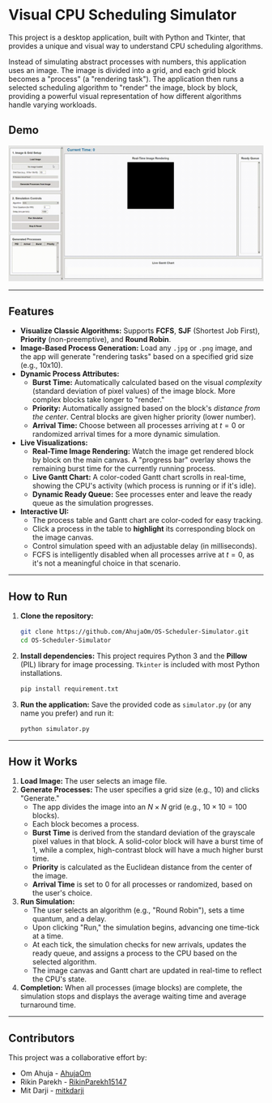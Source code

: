 # Visual CPU Scheduling Simulator

This project is a desktop application, built with Python and Tkinter, that provides a unique and visual way to understand CPU scheduling algorithms.

Instead of simulating abstract processes with numbers, this application uses an image. The image is divided into a grid, and each grid block becomes a "process" (a "rendering task"). The application then runs a selected scheduling algorithm to "render" the image, block by block, providing a powerful visual representation of how different algorithms handle varying workloads.

## Demo

![Visual CPU Simulator Demo](screenshot/simulator_tutorial.gif)

---

## Features

* **Visualize Classic Algorithms:** Supports **FCFS**, **SJF** (Shortest Job First), **Priority** (non-preemptive), and **Round Robin**.
* **Image-Based Process Generation:** Load any `.jpg` or `.png` image, and the app will generate "rendering tasks" based on a specified grid size (e.g., 10x10).
* **Dynamic Process Attributes:**
    * **Burst Time:** Automatically calculated based on the visual *complexity* (standard deviation of pixel values) of the image block. More complex blocks take longer to "render."
    * **Priority:** Automatically assigned based on the block's *distance from the center*. Central blocks are given higher priority (lower number).
    * **Arrival Time:** Choose between all processes arriving at $t=0$ or randomized arrival times for a more dynamic simulation.
* **Live Visualizations:**
    * **Real-Time Image Rendering:** Watch the image get rendered block by block on the main canvas. A "progress bar" overlay shows the remaining burst time for the currently running process.
    * **Live Gantt Chart:** A color-coded Gantt chart scrolls in real-time, showing the CPU's activity (which process is running or if it's idle).
    * **Dynamic Ready Queue:** See processes enter and leave the ready queue as the simulation progresses.
* **Interactive UI:**
    * The process table and Gantt chart are color-coded for easy tracking.
    * Click a process in the table to **highlight** its corresponding block on the image canvas.
    * Control simulation speed with an adjustable delay (in milliseconds).
    * FCFS is intelligently disabled when all processes arrive at $t=0$, as it's not a meaningful choice in that scenario.

---

## How to Run

1.  **Clone the repository:**
    ```sh
    git clone https://github.com/AhujaOm/OS-Scheduler-Simulator.git
    cd OS-Scheduler-Simulator
    ```

2.  **Install dependencies:**
    This project requires Python 3 and the **Pillow** (PIL) library for image processing. `Tkinter` is included with most Python installations.
    ```sh
    pip install requirement.txt
    ```

3.  **Run the application:**
    Save the provided code as `simulator.py` (or any name you prefer) and run it:
    ```sh
    python simulator.py
    ```

---

## How it Works

1.  **Load Image:** The user selects an image file.
2.  **Generate Processes:** The user specifies a grid size (e.g., 10) and clicks "Generate."
    * The app divides the image into an $N \times N$ grid (e.g., $10 \times 10 = 100$ blocks).
    * Each block becomes a process.
    * **Burst Time** is derived from the standard deviation of the grayscale pixel values in that block. A solid-color block will have a burst time of 1, while a complex, high-contrast block will have a much higher burst time.
    * **Priority** is calculated as the Euclidean distance from the center of the image.
    * **Arrival Time** is set to 0 for all processes or randomized, based on the user's choice.
3.  **Run Simulation:**
    * The user selects an algorithm (e.g., "Round Robin"), sets a time quantum, and a delay.
    * Upon clicking "Run," the simulation begins, advancing one time-tick at a time.
    * At each tick, the simulation checks for new arrivals, updates the ready queue, and assigns a process to the CPU based on the selected algorithm.
    * The image canvas and Gantt chart are updated in real-time to reflect the CPU's state.
4.  **Completion:** When all processes (image blocks) are complete, the simulation stops and displays the average waiting time and average turnaround time.

---

## Contributors

This project was a collaborative effort by:

* Om Ahuja - [AhujaOm](https://github.com/AhujaOm)
* Rikin Parekh - [RikinParekh15147](https://github.com/RikinParekh15147)
* Mit Darji - [mitkdarji](https://github.com/mitkdarji)
